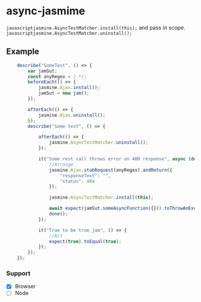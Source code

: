 # async-jasmime

```javascriptjasmine.AsyncTestMatcher.install(this);``` and pass in scope. 
```javascriptjasmine.AsyncTestMatcher.uninstall();```

## Example

```javascript
    describe("SomeTest", () => {
        var jamSut;
        const anyRegex = /.*/;
        beforeEach(() => {
            jasmine.Ajax.install();
            jamSut = new jam();
        });

        afterEach(() => {
            jasmine.Ajax.uninstall();
        });
        describe("Some test", () => {

            afterEach(() => {
                jasmine.AsyncTestMatcher.uninstall();
            });

            it("Some rest call throws error on 400 response", async (done) => {
                //Arrange
                jasmine.Ajax.stubRequest(anyRegex).andReturn({
                    "responseText": "",
                    "status": 404
                });

                jasmine.AsyncTestMatcher.install(this);

                await expect(jamSut.someAsyncFunction({})).toThrowAnExceptionAsync(TypeError);
                done();
            });

            it("True to be true jam", () => {
                //Act
                expect(true).toEqual(true);
            });
        });
    });
```

### Support

- [x] Browser
- [ ] Node
